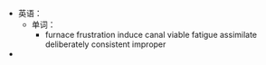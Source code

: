 - 英语：
	- 单词：
		- furnace
		  frustration
		  induce
		  canal
		  viable
		  fatigue
		  assimilate
		  deliberately
		  consistent
		  improper
-